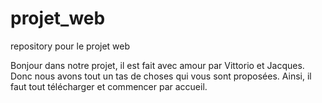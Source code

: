 # projet_web
repository pour le projet web

Bonjour dans notre projet, il est fait avec amour par Vittorio et Jacques. Donc nous avons tout un tas de choses qui vous sont proposées. Ainsi, il faut tout télécharger et commencer par accueil.